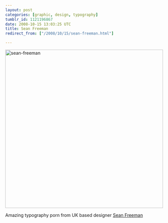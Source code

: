 ```yaml
---
layout: post
categories: [graphic, design, typography]
tumblr_id: 1121196867  
date: 2008-10-15 13:03:25 UTC
title: Sean Freeman
redirect_from: ["/2008/10/15/sean-freeman.html"]

---
```


<a href="http://www.thereis.co.uk/"><img src="/attachments/2008/10/sean-freeman.png" alt="sean-freeman" title="" width="500" height="500" class="alignnone size-full wp-image-837" /></a>

Amazing typography porn from UK based designer <a href="http://www.thereis.co.uk/">Sean Freeman</a>
